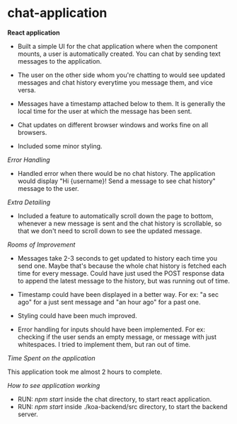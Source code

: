 # chat-application

**React application**

- Built a simple UI for the chat application where when the component mounts, a user is automatically created. You can chat by sending text messages to the application.

- The user on the other side whom you're chatting to would see updated messages and chat history everytime you message them, and vice versa.

- Messages have a timestamp attached below to them. It is generally the local time for the user at which the message has been sent.

- Chat updates on different browser windows and works fine on all browsers.

- Included some minor styling.


*Error Handling*

- Handled error when there would be no chat history. The application would display "Hi {username}! Send a message to see chat history" message to the user.


*Extra Detailing*

- Included a feature to automatically scroll down the page to bottom, whenever a new message is sent and the chat history is scrollable, so that we don't need to scroll down to see the updated message.


*Rooms of Improvement*

- Messages take 2-3 seconds to get updated to history each time you send one. Maybe that's because the whole chat history is fetched each time for every message. Could have just used the POST response data to append the latest message to the history, but was running out of time.

- Timestamp could have been displayed in a better way. For ex: "a sec ago" for a just sent message and "an hour ago" for a past one.

- Styling could have been much improved.

- Error handling for inputs should have been implemented. For ex: checking if the user sends an empty message, or message with just whitespaces. I tried to implement them, but ran out of time.


*Time Spent on the application*

This application took me almost 2 hours to complete.


*How to see application working*

- RUN: *npm start* inside the chat directory, to start react application.
- RUN: *npm start* inside ./koa-backend/src directory, to start the backend server.

